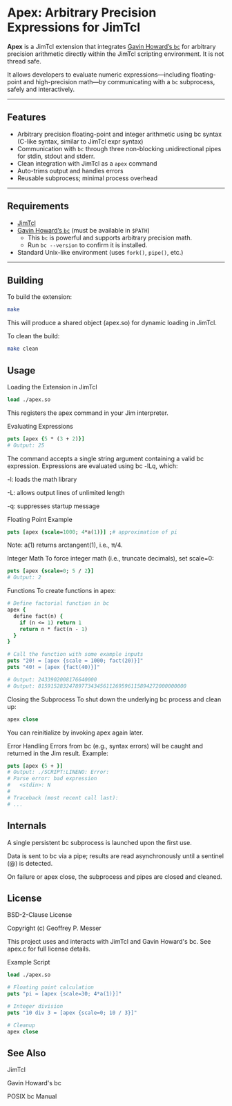 # Apex: Arbitrary Precision Expressions for JimTcl

**Apex** is a JimTcl extension that integrates [Gavin Howard’s `bc`](https://github.com/gavinhoward/bc) for arbitrary precision arithmetic directly within the JimTcl scripting environment. It is not thread safe.

It allows developers to evaluate numeric expressions—including floating-point and high-precision math—by communicating with a `bc` subprocess, safely and interactively.

---

## Features

- Arbitrary precision floating-point and integer arithmetic using bc syntax (C-like syntax, similar to JimTcl expr syntax)
- Communication with `bc` through three non-blocking unidirectional pipes for stdin, stdout and stderr.
- Clean integration with JimTcl as a `apex` command
- Auto-trims output and handles errors
- Reusable subprocess; minimal process overhead

---

## Requirements

- [JimTcl](http://jim.tcl.tk/)
- [Gavin Howard’s `bc`](https://github.com/gavinhoward/bc) (must be available in `$PATH`)
  - This `bc` is powerful and supports arbitrary precision math.
  - Run `bc --version` to confirm it is installed.
- Standard Unix-like environment (uses `fork()`, `pipe()`, etc.)

---

## Building

To build the extension:

```sh
make
```

This will produce a shared object (apex.so) for dynamic loading in JimTcl.

To clean the build:

```sh
make clean
```

## Usage
Loading the Extension in JimTcl

```tcl
load ./apex.so
```

This registers the apex command in your Jim interpreter.

Evaluating Expressions
```tcl
puts [apex {5 * (3 + 2)}]
# Output: 25
```

The command accepts a single string argument containing a valid bc expression. Expressions are evaluated using bc -lLq, which:

-l: loads the math library

-L: allows output lines of unlimited length

-q: suppresses startup message

Floating Point Example
```tcl
puts [apex {scale=1000; 4*a(1)}] ;# approximation of pi
```

Note: a(1) returns arctangent(1), i.e., π/4.

Integer Math
To force integer math (i.e., truncate decimals), set scale=0:

```tcl
puts [apex {scale=0; 5 / 2}]
# Output: 2
```

Functions
To create functions in apex:

```tcl
# Define factorial function in bc
apex {
  define fact(n) {
    if (n <= 1) return 1
    return n * fact(n - 1)
  }
}

# Call the function with some example inputs
puts "20! = [apex {scale = 1000; fact(20)}]"
puts "40! = [apex {fact(40)}]"

# Output: 2433902008176640000
# Output: 815915283247897734345611269596115894272000000000
```

Closing the Subprocess
To shut down the underlying bc process and clean up:

```tcl
apex close
```

You can reinitialize by invoking apex again later.

Error Handling
Errors from bc (e.g., syntax errors) will be caught and returned in the Jim result. Example:

```tcl
puts [apex {5 + }]
# Output: ./SCRIPT:LINENO: Error:
# Parse error: bad expression
#   <stdin>: N
#
# Traceback (most recent call last):
# ...
```

## Internals
A single persistent bc subprocess is launched upon the first use.

Data is sent to bc via a pipe; results are read asynchronously until a sentinel (@) is detected.

On failure or apex close, the subprocess and pipes are closed and cleaned.

## License
BSD-2-Clause License

Copyright (c) Geoffrey P. Messer

This project uses and interacts with JimTcl and Gavin Howard's bc.
See apex.c for full license details.

Example Script
```tcl
load ./apex.so

# Floating point calculation
puts "pi ≈ [apex {scale=30; 4*a(1)}]"

# Integer division
puts "10 div 3 = [apex {scale=0; 10 / 3}]"

# Cleanup
apex close
```

## See Also
JimTcl

Gavin Howard's bc

POSIX bc Manual
